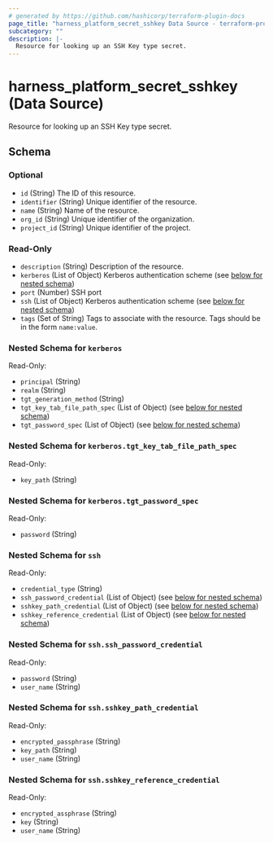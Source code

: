 ```yaml
---
# generated by https://github.com/hashicorp/terraform-plugin-docs
page_title: "harness_platform_secret_sshkey Data Source - terraform-provider-harness"
subcategory: ""
description: |-
  Resource for looking up an SSH Key type secret.
---
```


# harness_platform_secret_sshkey (Data Source)

Resource for looking up an SSH Key type secret.



<!-- schema generated by tfplugindocs -->
## Schema

### Optional

- `id` (String) The ID of this resource.
- `identifier` (String) Unique identifier of the resource.
- `name` (String) Name of the resource.
- `org_id` (String) Unique identifier of the organization.
- `project_id` (String) Unique identifier of the project.

### Read-Only

- `description` (String) Description of the resource.
- `kerberos` (List of Object) Kerberos authentication scheme (see [below for nested schema](#nestedatt--kerberos))
- `port` (Number) SSH port
- `ssh` (List of Object) Kerberos authentication scheme (see [below for nested schema](#nestedatt--ssh))
- `tags` (Set of String) Tags to associate with the resource. Tags should be in the form `name:value`.

<a id="nestedatt--kerberos"></a>
### Nested Schema for `kerberos`

Read-Only:

- `principal` (String)
- `realm` (String)
- `tgt_generation_method` (String)
- `tgt_key_tab_file_path_spec` (List of Object) (see [below for nested schema](#nestedobjatt--kerberos--tgt_key_tab_file_path_spec))
- `tgt_password_spec` (List of Object) (see [below for nested schema](#nestedobjatt--kerberos--tgt_password_spec))

<a id="nestedobjatt--kerberos--tgt_key_tab_file_path_spec"></a>
### Nested Schema for `kerberos.tgt_key_tab_file_path_spec`

Read-Only:

- `key_path` (String)


<a id="nestedobjatt--kerberos--tgt_password_spec"></a>
### Nested Schema for `kerberos.tgt_password_spec`

Read-Only:

- `password` (String)



<a id="nestedatt--ssh"></a>
### Nested Schema for `ssh`

Read-Only:

- `credential_type` (String)
- `ssh_password_credential` (List of Object) (see [below for nested schema](#nestedobjatt--ssh--ssh_password_credential))
- `sshkey_path_credential` (List of Object) (see [below for nested schema](#nestedobjatt--ssh--sshkey_path_credential))
- `sshkey_reference_credential` (List of Object) (see [below for nested schema](#nestedobjatt--ssh--sshkey_reference_credential))

<a id="nestedobjatt--ssh--ssh_password_credential"></a>
### Nested Schema for `ssh.ssh_password_credential`

Read-Only:

- `password` (String)
- `user_name` (String)


<a id="nestedobjatt--ssh--sshkey_path_credential"></a>
### Nested Schema for `ssh.sshkey_path_credential`

Read-Only:

- `encrypted_passphrase` (String)
- `key_path` (String)
- `user_name` (String)


<a id="nestedobjatt--ssh--sshkey_reference_credential"></a>
### Nested Schema for `ssh.sshkey_reference_credential`

Read-Only:

- `encrypted_assphrase` (String)
- `key` (String)
- `user_name` (String)


